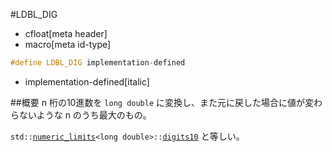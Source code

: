 #LDBL_DIG
* cfloat[meta header]
* macro[meta id-type]

```cpp
#define LDBL_DIG implementation-defined
```
* implementation-defined[italic]

##概要
n 桁の10進数を `long double` に変換し、また元に戻した場合に値が変わらないような n のうち最大のもの。

`std::`[`numeric_limits`](/reference/limits/numeric_limits.md)`<long double>::`[`digits10`](/reference/limits/numeric_limits/digits10.md) と等しい。
